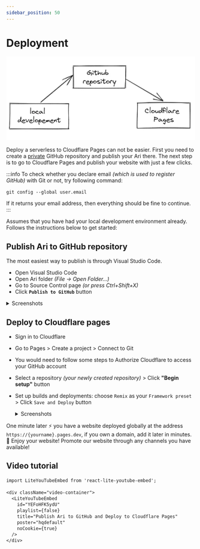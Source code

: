 ```yaml
---
sidebar_position: 50
---
```


# Deployment

![ari 1.x deployment model](./img/ari-1.x-deployment-model.webp)

Deploy a serverless to Cloudflare Pages can not be easier. First you need to create a [private](../getting-started/faqs.mdx) GitHub repository and publish your Ari there. The next step is to go to Cloudflare Pages and publish your website with just a few clicks.

:::info
To check whether you declare email *(which is used to register GitHub)* with Git or not, try following command:
```
git config --global user.email
```
If it returns your email address, then everything should be fine to continue.
:::

Assumes that you have had your local development environment already. Follows the instructions below to get started:

## Publish Ari to GitHub repository

The most easiest way to publish is through Visual Studio Code.

- Open Visual Studio Code
- Open Ari folder *(File -> Open Folder...)*
- Go to Source Control page *(or press Ctrl+Shift+X)*
- Click **`Publish to GitHub`** button

<details>
<summary>Screenshots</summary>

<div style={{textAlign: 'center'}}>

![Publish to GitHub](./img/publish-ari-to-git-hub-the-first-time.webp)

![Publish to GitHub Successfully](./img/publish-ari-to-git-hub-the-first-time-successful.webp)

</div>

:::warning
You must publish your Ari to **`GitHub private repository`**.
:::

</details>

## Deploy to Cloudflare pages

- Sign in to Cloudflare
- Go to Pages > Create a project > Connect to Git
- You would need to follow some steps to Authorize Cloudflare to access your GitHub account
- Select a repository *(your newly created repository)* > Click **"Begin setup"** button
- Set up builds and deployments: choose `Remix` as your `Framework preset` > Click `Save and Deploy` button

  <details>
  <summary>Screenshots</summary>
  <div style={{textAlign: 'center'}}>

  ![Deploy to Cloudflare Pages](./img/deploy-to-cloudflare.webp)

  </div>
  </details>

One minute later ⚡ you have a website deployed globally at the address `https://{yourname}.pages.dev`, if you own a domain, add it later in minutes. 🎉 Enjoy your website! Promote our website through any channels you have available!

## Video tutorial

```mdx-code-block
import LiteYouTubeEmbed from 'react-lite-youtube-embed';

<div className="video-container">
  <LiteYouTubeEmbed
    id="YEFoHFK5ydU"
    playlist={false}
    title="Publish Ari to GitHub and Deploy to Cloudflare Pages"
    poster="hqdefault"
    noCookie={true}
  />
</div>
```
